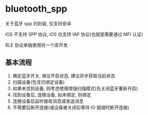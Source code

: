 # bluetooth_spp

关于蓝牙 spp 的封装, 仅支持安卓

iOS 不支持 SPP 协议, iOS 仅支持 IAP 协议(也就是需要通过 MFI 认证)

BLE 协议单独使用另一个库开发

## 基本流程

1. 确定蓝牙开关, 保证开启状态, 建议异步获取当前状态
2. 扫描设备(包含已绑定设备)
3. 如果未找到设备, 则考虑使用增强扫描模式(先关闭蓝牙重新开启)
4. 找到设备后, 连接设备, 如未绑定, 则绑定
5. 连接设备后监听接收消息或发送消息
6. 不需要后断开连接(或设备被关闭后等待 IO 报错时断开连接)
